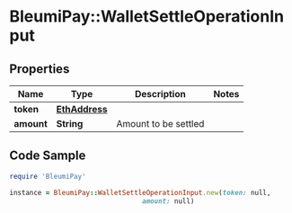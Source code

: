 # BleumiPay::WalletSettleOperationInput

## Properties

Name | Type | Description | Notes
------------ | ------------- | ------------- | -------------
**token** | [**EthAddress**](EthAddress.md) |  | 
**amount** | **String** | Amount to be settled | 

## Code Sample

```ruby
require 'BleumiPay'

instance = BleumiPay::WalletSettleOperationInput.new(token: null,
                                 amount: null)
```


